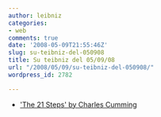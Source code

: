 ```yaml
---
author: leibniz
categories:
- web
comments: true
date: '2008-05-09T21:55:46Z'
slug: su-teibniz-del-050908
title: Su teibniz del 05/09/08
url: "/2008/05/09/su-teibniz-del-050908/"
wordpress_id: 2782

---
```

* ['The 21 Steps' by Charles Cumming](http://feeds.feedburner.com/~r/teibniz/~3/286589718/34191820)


